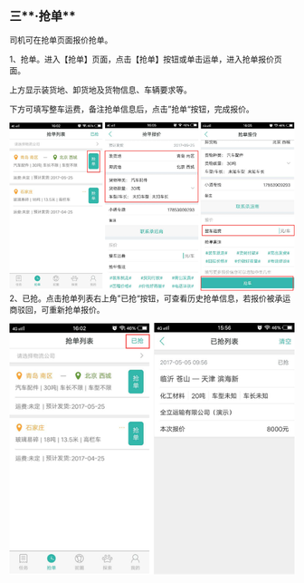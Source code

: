 ## 三**·抢单**

司机可在抢单页面报价抢单。

1、抢单。进入【抢单】页面，点击【抢单】按钮或单击运单，进入抢单报价页面。

上方显示装货地、卸货地及货物信息、车辆要求等。

下方可填写整车运费，备注抢单信息后，点击”抢单“按钮，完成报价。

![](/nassets/s3-1.png)2、已抢。点击抢单列表右上角”已抢“按钮，可查看历史抢单信息，若报价被承运商驳回，可重新抢单报价。

![](/nassets/s3-2.png)


